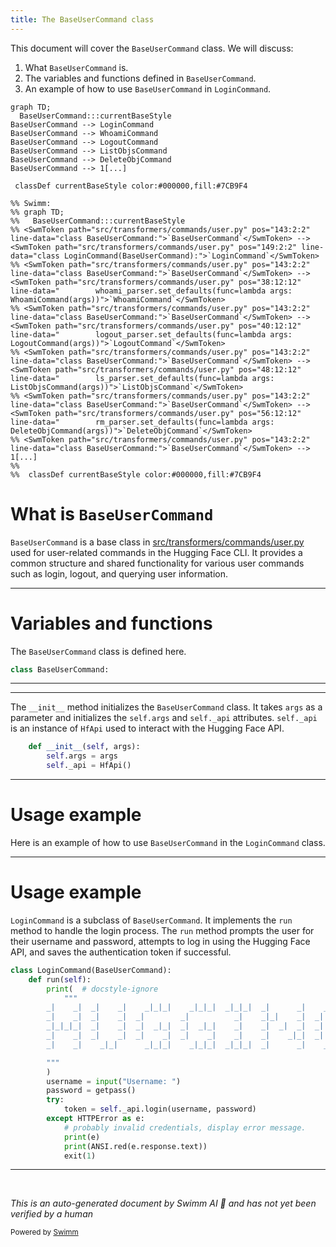 ```yaml
---
title: The BaseUserCommand class
---
```

This document will cover the <SwmToken path="src/transformers/commands/user.py" pos="143:2:2" line-data="class BaseUserCommand:">`BaseUserCommand`</SwmToken> class. We will discuss:

1. What <SwmToken path="src/transformers/commands/user.py" pos="143:2:2" line-data="class BaseUserCommand:">`BaseUserCommand`</SwmToken> is.
2. The variables and functions defined in <SwmToken path="src/transformers/commands/user.py" pos="143:2:2" line-data="class BaseUserCommand:">`BaseUserCommand`</SwmToken>.
3. An example of how to use <SwmToken path="src/transformers/commands/user.py" pos="143:2:2" line-data="class BaseUserCommand:">`BaseUserCommand`</SwmToken> in <SwmToken path="src/transformers/commands/user.py" pos="149:2:2" line-data="class LoginCommand(BaseUserCommand):">`LoginCommand`</SwmToken>.

```mermaid
graph TD;
  BaseUserCommand:::currentBaseStyle
BaseUserCommand --> LoginCommand
BaseUserCommand --> WhoamiCommand
BaseUserCommand --> LogoutCommand
BaseUserCommand --> ListObjsCommand
BaseUserCommand --> DeleteObjCommand
BaseUserCommand --> 1[...]

 classDef currentBaseStyle color:#000000,fill:#7CB9F4

%% Swimm:
%% graph TD;
%%   BaseUserCommand:::currentBaseStyle
%% <SwmToken path="src/transformers/commands/user.py" pos="143:2:2" line-data="class BaseUserCommand:">`BaseUserCommand`</SwmToken> --> <SwmToken path="src/transformers/commands/user.py" pos="149:2:2" line-data="class LoginCommand(BaseUserCommand):">`LoginCommand`</SwmToken>
%% <SwmToken path="src/transformers/commands/user.py" pos="143:2:2" line-data="class BaseUserCommand:">`BaseUserCommand`</SwmToken> --> <SwmToken path="src/transformers/commands/user.py" pos="38:12:12" line-data="        whoami_parser.set_defaults(func=lambda args: WhoamiCommand(args))">`WhoamiCommand`</SwmToken>
%% <SwmToken path="src/transformers/commands/user.py" pos="143:2:2" line-data="class BaseUserCommand:">`BaseUserCommand`</SwmToken> --> <SwmToken path="src/transformers/commands/user.py" pos="40:12:12" line-data="        logout_parser.set_defaults(func=lambda args: LogoutCommand(args))">`LogoutCommand`</SwmToken>
%% <SwmToken path="src/transformers/commands/user.py" pos="143:2:2" line-data="class BaseUserCommand:">`BaseUserCommand`</SwmToken> --> <SwmToken path="src/transformers/commands/user.py" pos="48:12:12" line-data="        ls_parser.set_defaults(func=lambda args: ListObjsCommand(args))">`ListObjsCommand`</SwmToken>
%% <SwmToken path="src/transformers/commands/user.py" pos="143:2:2" line-data="class BaseUserCommand:">`BaseUserCommand`</SwmToken> --> <SwmToken path="src/transformers/commands/user.py" pos="56:12:12" line-data="        rm_parser.set_defaults(func=lambda args: DeleteObjCommand(args))">`DeleteObjCommand`</SwmToken>
%% <SwmToken path="src/transformers/commands/user.py" pos="143:2:2" line-data="class BaseUserCommand:">`BaseUserCommand`</SwmToken> --> 1[...]
%% 
%%  classDef currentBaseStyle color:#000000,fill:#7CB9F4
```

# What is <SwmToken path="src/transformers/commands/user.py" pos="143:2:2" line-data="class BaseUserCommand:">`BaseUserCommand`</SwmToken>

<SwmToken path="src/transformers/commands/user.py" pos="143:2:2" line-data="class BaseUserCommand:">`BaseUserCommand`</SwmToken> is a base class in <SwmPath>[src/transformers/commands/user.py](src/transformers/commands/user.py)</SwmPath> used for user-related commands in the Hugging Face CLI. It provides a common structure and shared functionality for various user commands such as login, logout, and querying user information.

<SwmSnippet path="/src/transformers/commands/user.py" line="143">

---

# Variables and functions

The <SwmToken path="src/transformers/commands/user.py" pos="143:2:2" line-data="class BaseUserCommand:">`BaseUserCommand`</SwmToken> class is defined here.

```python
class BaseUserCommand:
```

---

</SwmSnippet>

<SwmSnippet path="/src/transformers/commands/user.py" line="144">

---

The <SwmToken path="src/transformers/commands/user.py" pos="144:3:3" line-data="    def __init__(self, args):">`__init__`</SwmToken> method initializes the <SwmToken path="src/transformers/commands/user.py" pos="143:2:2" line-data="class BaseUserCommand:">`BaseUserCommand`</SwmToken> class. It takes <SwmToken path="src/transformers/commands/user.py" pos="144:8:8" line-data="    def __init__(self, args):">`args`</SwmToken> as a parameter and initializes the <SwmToken path="src/transformers/commands/user.py" pos="145:1:3" line-data="        self.args = args">`self.args`</SwmToken> and <SwmToken path="src/transformers/commands/user.py" pos="146:1:3" line-data="        self._api = HfApi()">`self._api`</SwmToken> attributes. <SwmToken path="src/transformers/commands/user.py" pos="146:1:3" line-data="        self._api = HfApi()">`self._api`</SwmToken> is an instance of <SwmToken path="src/transformers/commands/user.py" pos="146:7:7" line-data="        self._api = HfApi()">`HfApi`</SwmToken> used to interact with the Hugging Face API.

```python
    def __init__(self, args):
        self.args = args
        self._api = HfApi()
```

---

</SwmSnippet>

# Usage example

Here is an example of how to use <SwmToken path="src/transformers/commands/user.py" pos="143:2:2" line-data="class BaseUserCommand:">`BaseUserCommand`</SwmToken> in the <SwmToken path="src/transformers/commands/user.py" pos="149:2:2" line-data="class LoginCommand(BaseUserCommand):">`LoginCommand`</SwmToken> class.

<SwmSnippet path="/src/transformers/commands/user.py" line="149">

---

# Usage example

<SwmToken path="src/transformers/commands/user.py" pos="149:2:2" line-data="class LoginCommand(BaseUserCommand):">`LoginCommand`</SwmToken> is a subclass of <SwmToken path="src/transformers/commands/user.py" pos="149:4:4" line-data="class LoginCommand(BaseUserCommand):">`BaseUserCommand`</SwmToken>. It implements the <SwmToken path="src/transformers/commands/user.py" pos="150:3:3" line-data="    def run(self):">`run`</SwmToken> method to handle the login process. The <SwmToken path="src/transformers/commands/user.py" pos="150:3:3" line-data="    def run(self):">`run`</SwmToken> method prompts the user for their username and password, attempts to log in using the Hugging Face API, and saves the authentication token if successful.

```python
class LoginCommand(BaseUserCommand):
    def run(self):
        print(  # docstyle-ignore
            """
        _|    _|  _|    _|    _|_|_|    _|_|_|  _|_|_|  _|      _|    _|_|_|      _|_|_|_|    _|_|      _|_|_|  _|_|_|_|
        _|    _|  _|    _|  _|        _|          _|    _|_|    _|  _|            _|        _|    _|  _|        _|
        _|_|_|_|  _|    _|  _|  _|_|  _|  _|_|    _|    _|  _|  _|  _|  _|_|      _|_|_|    _|_|_|_|  _|        _|_|_|
        _|    _|  _|    _|  _|    _|  _|    _|    _|    _|    _|_|  _|    _|      _|        _|    _|  _|        _|
        _|    _|    _|_|      _|_|_|    _|_|_|  _|_|_|  _|      _|    _|_|_|      _|        _|    _|    _|_|_|  _|_|_|_|

        """
        )
        username = input("Username: ")
        password = getpass()
        try:
            token = self._api.login(username, password)
        except HTTPError as e:
            # probably invalid credentials, display error message.
            print(e)
            print(ANSI.red(e.response.text))
            exit(1)
```

---

</SwmSnippet>

&nbsp;

*This is an auto-generated document by Swimm AI 🌊 and has not yet been verified by a human*

<SwmMeta version="3.0.0" repo-id="Z2l0aHViJTNBJTNBdHJhbnNmb3JtZXJzJTNBJTNBc2h1anV1dQ==" repo-name="transformers"><sup>Powered by [Swimm](/)</sup></SwmMeta>
